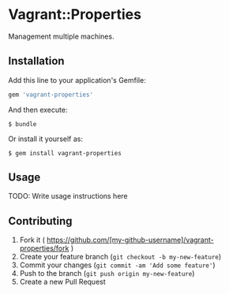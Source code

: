 Vagrant::Properties
===================

Management multiple machines.

Installation
------------

Add this line to your application's Gemfile:

```ruby
gem 'vagrant-properties'
```

And then execute:

    $ bundle

Or install it yourself as:

    $ gem install vagrant-properties

Usage
-----

TODO: Write usage instructions here

Contributing
------------

1. Fork it ( https://github.com/[my-github-username]/vagrant-properties/fork )
2. Create your feature branch (`git checkout -b my-new-feature`)
3. Commit your changes (`git commit -am 'Add some feature'`)
4. Push to the branch (`git push origin my-new-feature`)
5. Create a new Pull Request
